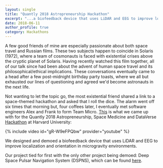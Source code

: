 ```yaml
---
layout: single
title: "Quantly 2018 Astropreneurship Hackathon"
excerpt: "...a biofeedback device that uses LiDAR and EEG to improve localization and orientation in microgravity..."
date: 2018-06-11
author_profile: true
category: Hackathons
---
```


A few good friends of mine are especially passionate about both space travel and Russian films. These two subjects happen to coincide in Solaris (1972), where a team of cosmonauts is faced with existential crises above the cryptic planet of Solaris. Having recently watched this film together, all of our talk since had been about the advent of human space travel and its philosophical/ethical implications. These conversations eventually came to a head after a few post-midnight birthday party toasts, where we all but exhausted our lines of questioning and agreed we'd become astronauts in the next life. 

Not wanting to let the topic go, the most existential friend shared a link to a space-themed hackathon and asked that I roll the dice. The alarm went off six times that morning but, four coffees later, I eventually met software engineers Alex and Frank to form Team Micro. [This](https://devpost.com/software/space-eeg/) is what we came up with for the Quantly 2018 Astropreneurship, Space Medicine and DataVerse [Hackathon](https://www.quantlyhackathon2018.org/) at Harvard University:


{% include video id="gR-W9eFPQbw" provider="youtube" %} 


We designed and demoed a biofeedback device that uses LiDAR and EEG to improve localization and orientation in microgravity environments.  


Our project tied for first with the only other project being demoed: Deep Space Pulsar Navigation System (DSPNS), which can be found [here](https://devpost.com/software/deep-space-pulsar-navigation-system-dspns). 
